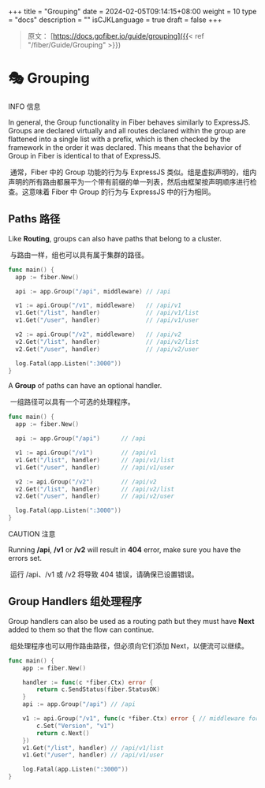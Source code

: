 +++
title = "Grouping"
date = 2024-02-05T09:14:15+08:00
weight = 10
type = "docs"
description = ""
isCJKLanguage = true
draft = false
+++

> 原文： [https://docs.gofiber.io/guide/grouping]({{< ref "/fiber/Guide/Grouping" >}})

# 🎭 Grouping

INFO
信息

In general, the Group functionality in Fiber behaves similarly to ExpressJS. Groups are declared virtually and all routes declared within the group are flattened into a single list with a prefix, which is then checked by the framework in the order it was declared. This means that the behavior of Group in Fiber is identical to that of ExpressJS.

​	通常，Fiber 中的 Group 功能的行为与 ExpressJS 类似。组是虚拟声明的，组内声明的所有路由都展平为一个带有前缀的单一列表，然后由框架按声明顺序进行检查。这意味着 Fiber 中 Group 的行为与 ExpressJS 中的行为相同。

## Paths 路径

Like **Routing**, groups can also have paths that belong to a cluster.

​	与路由一样，组也可以具有属于集群的路径。

```go
func main() {
  app := fiber.New()

  api := app.Group("/api", middleware) // /api

  v1 := api.Group("/v1", middleware)   // /api/v1
  v1.Get("/list", handler)             // /api/v1/list
  v1.Get("/user", handler)             // /api/v1/user

  v2 := api.Group("/v2", middleware)   // /api/v2
  v2.Get("/list", handler)             // /api/v2/list
  v2.Get("/user", handler)             // /api/v2/user

  log.Fatal(app.Listen(":3000"))
}
```



A **Group** of paths can have an optional handler.

​	一组路径可以具有一个可选的处理程序。

```go
func main() {
  app := fiber.New()

  api := app.Group("/api")      // /api

  v1 := api.Group("/v1")        // /api/v1
  v1.Get("/list", handler)      // /api/v1/list
  v1.Get("/user", handler)      // /api/v1/user

  v2 := api.Group("/v2")        // /api/v2
  v2.Get("/list", handler)      // /api/v2/list
  v2.Get("/user", handler)      // /api/v2/user

  log.Fatal(app.Listen(":3000"))
}
```



CAUTION
注意

Running **/api**, **/v1** or **/v2** will result in **404** error, make sure you have the errors set.

​	运行 /api、/v1 或 /v2 将导致 404 错误，请确保已设置错误。

## Group Handlers 组处理程序 

Group handlers can also be used as a routing path but they must have **Next** added to them so that the flow can continue.

​	组处理程序也可以用作路由路径，但必须向它们添加 Next，以便流可以继续。

```go
func main() {
    app := fiber.New()

    handler := func(c *fiber.Ctx) error {
        return c.SendStatus(fiber.StatusOK)
    }
    api := app.Group("/api") // /api

    v1 := api.Group("/v1", func(c *fiber.Ctx) error { // middleware for /api/v1
        c.Set("Version", "v1")
        return c.Next()
    })
    v1.Get("/list", handler) // /api/v1/list
    v1.Get("/user", handler) // /api/v1/user

    log.Fatal(app.Listen(":3000"))
}
```

